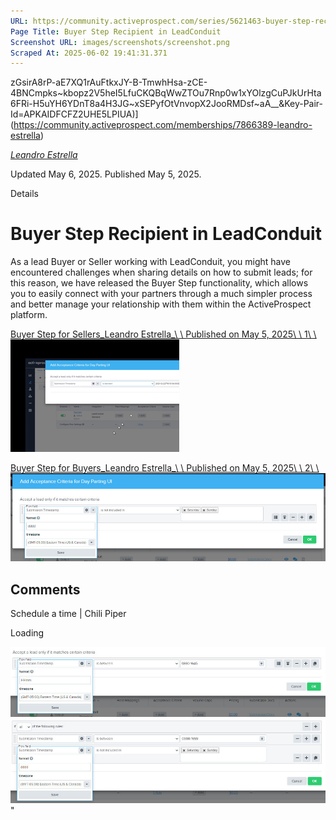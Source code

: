 ```yaml
---
URL: https://community.activeprospect.com/series/5621463-buyer-step-recipient-in-leadconduit
Page Title: Buyer Step Recipient in LeadConduit
Screenshot URL: images/screenshots/screenshot.png
Scraped At: 2025-06-02 19:41:31.371
---
```

zGsirA8rP-aE7XQ1rAuFtkxJY-B-TmwhHsa-zCE-4BNCmpks~kbopz2V5heI5LfuCKQBqWwZTOu7Rnp0w1xYOlzgCuPJkUrHta6FRi-H5uYH6YDnT8a4H3JG~xSEPyfOtVnvopX2JooRMDsf~aA__&Key-Pair-Id=APKAIDFCFZ2UHE5LPIUA)](https://community.activeprospect.com/memberships/7866389-leandro-estrella)

[_Leandro Estrella_](https://community.activeprospect.com/memberships/7866389-leandro-estrella)

Updated May 6, 2025. Published May 5, 2025.

Details

# Buyer Step Recipient in LeadConduit

As a lead Buyer or Seller working with LeadConduit, you might have encountered challenges when sharing details on how to submit leads; for this reason, we have released the Buyer Step functionality, which allows you to easily connect with your partners through a much simpler process and better manage your relationship with them within the ActiveProspect platform.

[Buyer Step for Sellers_Leandro Estrella_\\
\\
Published on May 5, 2025\\
\\
1\\
\\
![](images/image-1.png)](https://community.activeprospect.com/series/5621463/posts/5621470-buyer-step-for-sellers)

[Buyer Step for Buyers_Leandro Estrella_\\
\\
Published on May 5, 2025\\
\\
2\\
\\
![](images/image-2.png)](https://community.activeprospect.com/series/5621463/posts/5621479-buyer-step-for-buyers)

## Comments

Schedule a time \| Chili Piper

Loading

![](images/image-3.png)![](images/image-4.png)"
